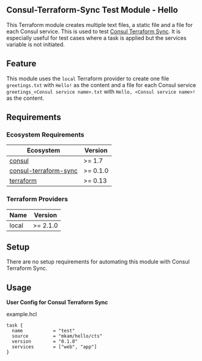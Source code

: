 ## Consul-Terraform-Sync Test Module - Hello

This Terraform module creates multiple text files, a static file and a file for each Consul service. This is used to test [Consul Terraform Sync](https://www.consul.io/docs/nia). It is especially useful for test cases where a task is applied but the services variable is not initiated.

## Feature

This module uses the `local` Terraform provider to create one file `greetings.txt` with `Hello!` as the content and a file for each Consul service `greetings_<Consul service name>.txt` with `Hello, <Consul service name>!` as the content.

## Requirements

### Ecosystem Requirements

| Ecosystem | Version |
|-----------|---------|
| [consul](https://www.consul.io/downloads) | >= 1.7 |
| [consul-terraform-sync](https://www.consul.io/docs/nia) | >= 0.1.0 |
| [terraform](https://www.terraform.io) | >= 0.13 |

### Terraform Providers

| Name | Version |
|------|---------|
| local | >= 2.1.0 |

## Setup
There are no setup requirements for automating this module with Consul Terraform Sync.

## Usage

**User Config for Consul Terraform Sync**

example.hcl
```hcl
task {
  name           = "test"
  source         = "mkam/hello/cts"
  version        = "0.1.0"
  services       = ["web", "app"]
}
```

